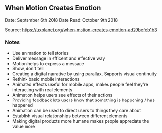 
## When Motion Creates Emotion

Date: September 6th 2018
Date Read: October 9th 2018

Source: https://uxplanet.org/when-motion-creates-emotion-ad29befeb1b3

### Notes

* Use animation to tell stories
* Deliver message in efficent and effective way
* Motion helps to express a message
* Show, don't tell
* Creating a digital narrative by using parallax. Supports visual continuity
* Rethink basic mobile interactions
* Animated effects useful for mobile apps, makes people feel they're interacting with real elements
* Animation helps users see effects of their actions
* Providing feedback lets users know that something is happening / has happened
* Animation can be used to direct users to things they care about
* Establish visual relationships between different elements
* Making digital products more humane makes people appreciate the value more













